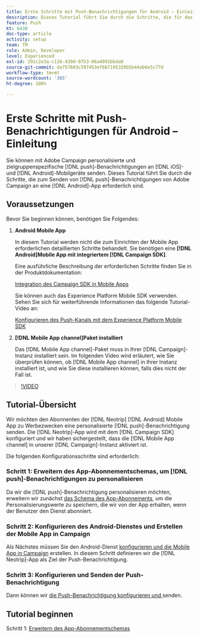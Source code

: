 ```yaml
---
title: Erste Schritte mit Push-Benachrichtigungen für Android – Einleitung
description: Dieses Tutorial führt Sie durch die Schritte, die für das Senden von Push-Benachrichtigungen von Adobe Campaign und den Empfang dieser Benachrichtigungen in Ihrer Android-App erforderlich sind.
feature: Push
kt: 6438
doc-type: article
activity: setup
team: TM
role: Admin, Developer
level: Experienced
exl-id: 291c2e3a-c126-439d-9753-06a4091bbda0
source-git-commit: da757603c597453ef6b7195329b5b44ab6e5c77d
workflow-type: tm+mt
source-wordcount: '365'
ht-degree: 100%

---
```


# Erste Schritte mit Push-Benachrichtigungen für Android – Einleitung

Sie können mit Adobe Campaign personalisierte und zielgruppenspezifische [!DNL push]-Benachrichtigungen an [!DNL iOS]- und [!DNL Android]-Mobilgeräte senden. Dieses Tutorial führt Sie durch die Schritte, die zum Senden von [!DNL push]-Benachrichtigungen von Adobe Campaign an eine [!DNL Android]-App erforderlich sind.

## Voraussetzungen

Bevor Sie beginnen können, benötigen Sie Folgendes:

1) **Android Mobile App**

   In diesem Tutorial werden nicht die zum Einrichten der Mobile App erforderlichen detaillierten Schritte behandelt. Sie benötigen eine **[!DNL Android]Mobile App mit integriertem [!DNL Campaign SDK]**.

   Eine ausführliche Beschreibung der erforderlichen Schritte finden Sie in der Produktdokumentation:

   [Integration des Campaign SDK in Mobile Apps](https://experienceleague.adobe.com/docs/campaign-classic/using/sending-messages/sending-push-notifications/integrating-campaign-sdk-into-the-mobile-application.html?lang=de)

   Sie können auch das Experience Platform Mobile SDK verwenden. Sehen Sie sich für weiterführende Informationen das folgende Tutorial-Video an:

   [Konfigurieren des Push-Kanals mit dem Experience Platform Mobile SDK](https://experienceleague.adobe.com/docs/campaign-classic-learn/tutorials/sending-messages/push-channel/configure-push-using-aep-mobile-sdk.html?lang=de)

2) **[!DNL Mobile App channel]Paket installiert**

   Das [!DNL Mobile App channel]-Paket muss in Ihrer [!DNL Campaign]-Instanz installiert sein. Im folgenden Video wird erläutert, wie Sie überprüfen können, ob [!DNL Mobile App channel] in Ihrer Instanz installiert ist, und wie Sie diese installieren können, falls dies nicht der Fall ist.

>[!VIDEO](https://video.tv.adobe.com/v/326544?quality=12)

## Tutorial-Übersicht

Wir möchten den Abonnenten der [!DNL Neotrip] [!DNL Android] Mobile App zu Werbezwecken eine personalisierte [!DNL push]-Benachrichtigung senden. Die [!DNL Neotrip]-App wird mit dem [!DNL Campaign SDK] konfiguriert und wir haben sichergestellt, dass die [!DNL Mobile App channel] in unserer [!DNL Campaign]-Instanz aktiviert ist.

Die folgenden Konfigurationsschritte sind erforderlich:

### Schritt 1: Erweitern des App-Abonnementschemas, um [!DNL push]-Benachrichtigungen zu personalisieren

Da wir die [!DNL push]-Benachrichtigung personalisieren möchten, erweitern wir zunächst [das Schema des App-Abonnements](/help/tutorial-getting-started-with-push-notifications-for-android/extending-the-app-subscription-schema.md), um die Personalisierungswerte zu speichern, die wir von der App erhalten, wenn der Benutzer den Dienst abonniert.

### Schritt 2: Konfigurieren des Android-Dienstes und Erstellen der Mobile App in Campaign

Als Nächstes müssen Sie den Android-Dienst [konfigurieren und die Mobile App in Campaign](/help/tutorial-getting-started-with-push-notifications-for-android/configuring-an-android-service-in-campaign.md) erstellen. In diesem Schritt definieren wir die [!DNL Neotrip]-App als Ziel der Push-Benachrichtigung.

### Schritt 3: Konfigurieren und Senden der Push-Benachrichtigung

Dann können wir [die Push-Benachrichtigung konfigurieren und ](/help/tutorial-getting-started-with-push-notifications-for-android/configuring-and-sending-push-notifications.md) senden.

## Tutorial beginnen

Schritt 1: [Erweitern des App-Abonnementschemas](/help/tutorial-getting-started-with-push-notifications-for-android/extending-the-app-subscription-schema.md)
